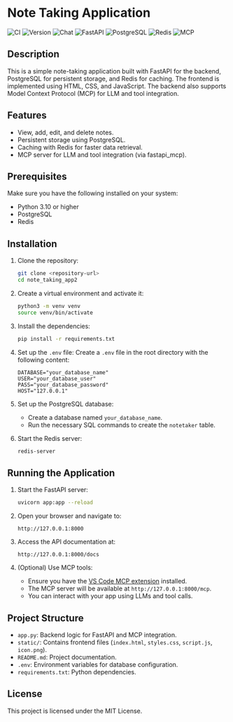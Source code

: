 # Note Taking Application

![CI](https://img.shields.io/badge/CI-passing-brightgreen)
![Version](https://img.shields.io/badge/version-v1.0-orange)
![Chat](https://img.shields.io/badge/chat-active-blue)
![FastAPI](https://img.shields.io/badge/FastAPI-framework-green)
![PostgreSQL](https://img.shields.io/badge/PostgreSQL-database-blue)
![Redis](https://img.shields.io/badge/Redis-cache-red)
![MCP](https://img.shields.io/badge/MCP-enabled-purple)

## Description
This is a simple note-taking application built with FastAPI for the backend, PostgreSQL for persistent storage, and Redis for caching. The frontend is implemented using HTML, CSS, and JavaScript. The backend also supports Model Context Protocol (MCP) for LLM and tool integration.

## Features
- View, add, edit, and delete notes.
- Persistent storage using PostgreSQL.
- Caching with Redis for faster data retrieval.
- MCP server for LLM and tool integration (via fastapi_mcp).

## Prerequisites
Make sure you have the following installed on your system:
- Python 3.10 or higher
- PostgreSQL
- Redis

## Installation

1. Clone the repository:
   ```bash
   git clone <repository-url>
   cd note_taking_app2
   ```

2. Create a virtual environment and activate it:
   ```bash
   python3 -m venv venv
   source venv/bin/activate
   ```

3. Install the dependencies:
   ```bash
   pip install -r requirements.txt
   ```

4. Set up the `.env` file:
   Create a `.env` file in the root directory with the following content:
   ```env
   DATABASE="your_database_name"
   USER="your_database_user"
   PASS="your_database_password"
   HOST="127.0.0.1"
   ```

5. Set up the PostgreSQL database:
   - Create a database named `your_database_name`.
   - Run the necessary SQL commands to create the `notetaker` table.

6. Start the Redis server:
   ```bash
   redis-server
   ```

## Running the Application

1. Start the FastAPI server:
   ```bash
   uvicorn app:app --reload
   ```

2. Open your browser and navigate to:
   ```
   http://127.0.0.1:8000
   ```

3. Access the API documentation at:
   ```
   http://127.0.0.1:8000/docs
   ```

4. (Optional) Use MCP tools:
   - Ensure you have the [VS Code MCP extension](https://marketplace.visualstudio.com/items?itemName=ms-vscode.mcp) installed.
   - The MCP server will be available at `http://127.0.0.1:8000/mcp`.
   - You can interact with your app using LLMs and tool calls.

## Project Structure
- `app.py`: Backend logic for FastAPI and MCP integration.
- `static/`: Contains frontend files (`index.html`, `styles.css`, `script.js`, `icon.png`).
- `README.md`: Project documentation.
- `.env`: Environment variables for database configuration.
- `requirements.txt`: Python dependencies.

## License
This project is licensed under the MIT License.